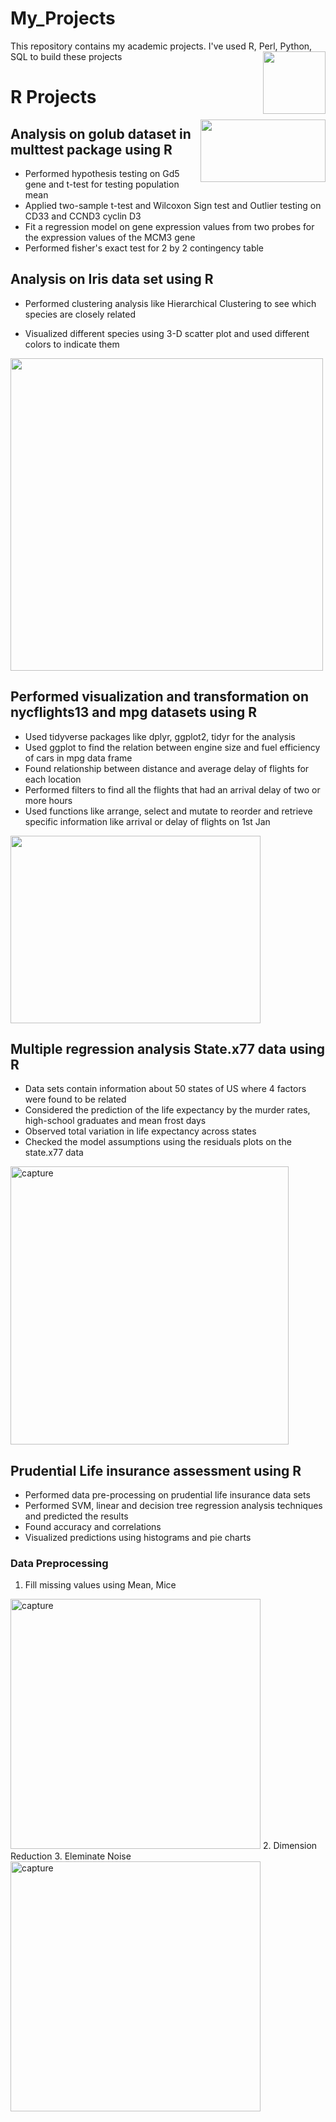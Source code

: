 # My_Projects
This repository contains my academic projects. I've used R, Perl, Python, SQL to build these projects 
<img src="https://user-images.githubusercontent.com/33647156/32763206-53ebad44-c8cc-11e7-8721-6ebdb576ee26.png" width="100" height="100" align="right" />

# R Projects

<img src="https://user-images.githubusercontent.com/33647156/32764181-2d969388-c8d2-11e7-8293-69def84b3421.jpg" width="200" height="100" align="right" />

## Analysis on golub dataset in multtest package using R 
* Performed hypothesis testing on Gd5 gene and t-test for testing population mean
* Applied two-sample t-test and Wilcoxon Sign test and Outlier testing on CD33 and CCND3 cyclin D3
* Fit a regression model on gene expression values from two probes for the expression values of the MCM3 gene
* Performed fisher's exact test for 2 by 2 contingency table

## Analysis on Iris data set using R
* Performed clustering analysis like Hierarchical Clustering to see which species are closely related

* Visualized different species using 3-D scatter plot and used different colors to indicate them

<img src="https://user-images.githubusercontent.com/33647156/32763896-801be290-c8d0-11e7-8b3b-8d5285ec465f.png" width="500" height="500" />

## Performed visualization and transformation on nycflights13 and mpg datasets using R  
* Used tidyverse packages like dplyr, ggplot2, tidyr for the analysis
* Used ggplot to find the relation between engine size and fuel efficiency of cars in mpg data frame
* Found relationship between distance and average delay of flights for each location
* Performed filters to find all the flights that had an arrival delay of two or more hours
* Used functions like arrange, select and mutate to reorder and retrieve specific information like arrival or delay of flights on 1st Jan

<img src="https://user-images.githubusercontent.com/33647156/32764010-4938123e-c8d1-11e7-822a-8fc69eacfaf2.PNG" width="400" height="300" />

## Multiple regression analysis State.x77 data using R 
* Data sets contain information about 50 states of US where 4 factors were found to be related 
* Considered the prediction of the life expectancy by the murder rates, high-school graduates and mean frost days
* Observed total variation in life expectancy across states
* Checked the model assumptions using the residuals plots on the state.x77 data

<img width="445" alt="capture" src="https://user-images.githubusercontent.com/33647156/32764182-2dab3310-c8d2-11e7-9ede-f0612c1d444a.PNG">

## Prudential Life insurance assessment using R
* Performed data pre-processing on prudential life insurance data sets
* Performed SVM, linear and decision tree regression analysis techniques and predicted the results
* Found accuracy and correlations
* Visualized predictions using histograms and pie charts 
### Data Preprocessing
1. Fill missing values using Mean, Mice
<img width="400" height="400" alt="capture" src="https://user-images.githubusercontent.com/33647156/32765231-7f1113b4-c8d7-11e7-851f-009fcafe1a3e.jpg">
2. Dimension Reduction
3. Eleminate Noise
<img width="400" height="400" alt="capture" src="https://user-images.githubusercontent.com/33647156/32765230-7efdc3f4-c8d7-11e7-8ac9-e763b9014e23.jpg">



